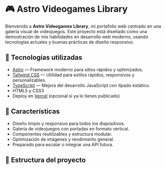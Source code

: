 # 🎮 Astro Videogames Library

Bienvenido a **Astro Videogames Library**, mi portafolio web centrado en una galería visual de videojuegos. Este proyecto está diseñado como una demostración de mis habilidades en desarrollo web moderno, usando tecnologías actuales y buenas prácticas de diseño responsivo.

## 🚀 Tecnologías utilizadas

- [Astro](https://astro.build) — Framework moderno para sitios rápidos y optimizados.
- [Tailwind CSS](https://tailwindcss.com) — Utilidad para estilos rápidos, responsivos y personalizables.
- [TypeScript](https://www.typescriptlang.org) — Mejora del desarrollo JavaScript con tipado estático.
- HTML5 y CSS3
- Deploy en [Vercel](https://vercel.com/) (opcional si ya lo tienes publicado)

## 🧩 Características

- Diseño limpio y responsivo para todos los dispositivos.
- Galería de videojuegos con portadas en formato vertical.
- Componentes reutilizables y estructura modular.
- Optimización de imágenes y rendimiento general.
- Preparado para escalar o integrar una API futura.

## 📂 Estructura del proyecto

